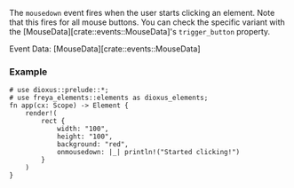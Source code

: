 The `mousedown` event fires when the user starts clicking an element.
Note that this fires for all mouse buttons.
You can check the specific variant with the [MouseData][crate::events::MouseData]'s `trigger_button` property.

Event Data: [MouseData][crate::events::MouseData]

### Example

```rust, no_run
# use dioxus::prelude::*;
# use freya_elements::elements as dioxus_elements;
fn app(cx: Scope) -> Element {
    render!(
        rect {
            width: "100",
            height: "100",
            background: "red",
            onmousedown: |_| println!("Started clicking!")
        }
    )
}
```